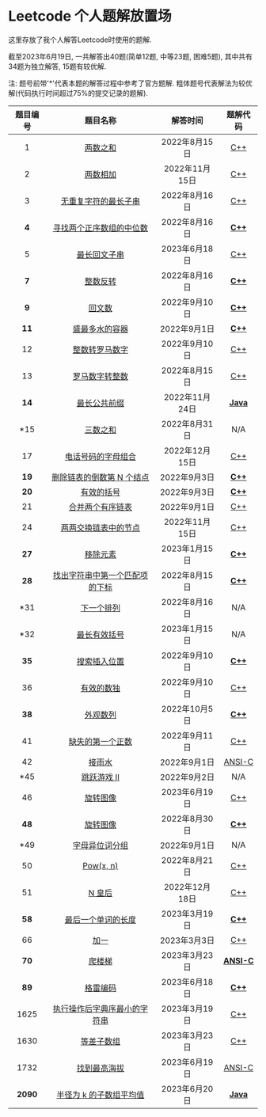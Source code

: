 # Leetcode 个人题解放置场

这里存放了我个人解答Leetcode时使用的题解.

截至2023年6月19日, 一共解答出40题(简单12题, 中等23题, 困难5题), 其中共有34题为独立解答, 15题有较优解.

注: 题号前带'*'代表本题的解答过程中参考了官方题解. 粗体题号代表解法为较优解(代码执行时间超过75%的提交记录的题解).

| 题目编号 | 题目名称 | 解答时间 | 题解代码 |
| :-------: | :----------: | :-------: | :-------: |
| 1 | [两数之和](https://leetcode.com/problems/two-sum) | 2022年8月15日 | [C++](https://github.com/tachibana0626/leetcode/blob/master/src/1.cpp) |
| 2 | [两数相加](https://leetcode.com/problems/add-two-numbers) | 2022年11月15日 | [C++](https://github.com/tachibana0626/leetcode/blob/master/src/2.cpp) |
| 3 | [无重复字符的最长子串](https://leetcode.com/problems/longest-substring-without-repeating-characters) | 2022年8月16日 | [C++](https://github.com/tachibana0626/leetcode/blob/master/src/3.cpp) |
| **4** | [寻找两个正序数组的中位数](https://leetcode.com/problems/median-of-two-sorted-arrays) | 2022年8月16日 | [**C++**](https://github.com/tachibana0626/leetcode/blob/master/src/4.cpp) |
| 5 | [最长回文子串](https://leetcode.com/problems/longest-palindromic-substring) | 2023年6月18日 | [C++](https://github.com/tachibana0626/leetcode/blob/master/src/5.cpp) |
| **7** | [整数反转](https://leetcode.com/problems/reverse-integer) | 2022年8月16日 | [**C++**](https://github.com/tachibana0626/leetcode/blob/master/src/7.cpp) |
| **9** | [回文数](https://leetcode.com/problems/palindrome-number) | 2022年9月10日 | [**C++**](https://github.com/tachibana0626/leetcode/blob/master/src/9.cpp) |
| **11** | [盛最多水的容器](https://leetcode.com/problems/container-with-most-water) | 2022年9月1日 | [**C++**](https://github.com/tachibana0626/leetcode/blob/master/src/11.cpp) |
| 12 | [整数转罗马数字]() | 2022年9月10日 | [C++](https://github.com/tachibana0626/leetcode/blob/master/src/12.cpp) |
| 13 | [罗马数字转整数](https://leetcode.com/problems/roman-to-integer) | 2022年8月15日 | [C++](https://github.com/tachibana0626/leetcode/blob/master/src/13.cpp) |
| **14** | [最长公共前缀](https://leetcode.com/problems/longest-common-prefix) | 2022年11月24日 | [**Java**](https://github.com/tachibana0626/leetcode/blob/master/src/14.java) |
| \*15 | [三数之和](https://leetcode.com/problems/3sum) | 2022年8月31日 | N/A |
| 17 | [电话号码的字母组合](https://leetcode.com/problems/letter-combinations-of-a-phone-number) | 2022年12月15日 | [C++](https://github.com/tachibana0626/leetcode/blob/master/src/17.cpp) |
| **19** | [删除链表的倒数第 N 个结点](https://leetcode.com/problems/remove-nth-node-from-end-of-list) | 2022年9月3日 | [**C++**](https://github.com/tachibana0626/leetcode/blob/master/src/19.cpp) |
| **20** | [有效的括号](https://leetcode.com/problems/valid-parentheses) | 2022年9月3日 | [**C++**](https://github.com/tachibana0626/leetcode/blob/master/src/20.cpp) |
| 21 | [合并两个有序链表](https://leetcode.com/problems/merge-two-sorted-lists) | 2022年9月1日 | [C++](https://github.com/tachibana0626/leetcode/blob/master/src/21.cpp) |
| 24 | [两两交换链表中的节点](https://leetcode.com/problems/swap-nodes-in-pairs) | 2022年11月15日 | [C++](https://github.com/tachibana0626/leetcode/blob/master/src/24.cpp) |
| **27** | [移除元素](https://leetcode.com/problems/remove-element) | 2023年1月15日 | [**C++**](https://github.com/tachibana0626/leetcode/blob/master/src/27.cpp) |
| **28** | [找出字符串中第一个匹配项的下标](find-the-index-of-the-first-occurrence-in-a-string) | 2022年8月15日 | [**C++**](https://github.com/tachibana0626/leetcode/blob/master/src/28.cpp) |
| \*31 | [下一个排列](https://leetcode.com/problems/next-permutation) | 2022年8月16日 | N/A |
| \*32 | [最长有效括号](https://leetcode.com/problems/longest-valid-parentheses) | 2023年1月15日 | N/A |
| **35** | [搜索插入位置](https://leetcode.com/problems/search-insert-position) | 2022年9月10日 | [**C++**](https://github.com/tachibana0626/leetcode/blob/master/src/35.cpp) |
| 36 | [有效的数独](https://leetcode.com/problems/valid-sudoku) | 2022年9月10日 | [C++](https://github.com/tachibana0626/leetcode/blob/master/src/36.cpp) |
| **38** | [外观数列](https://leetcode.com/problems/count-and-say) | 2022年10月5日 | [**C++**](https://github.com/tachibana0626/leetcode/blob/master/src/38.cpp) |
| 41 | [缺失的第一个正数](https://leetcode.com/problems/first-missing-positive) | 2022年9月11日 | [C++](https://github.com/tachibana0626/leetcode/blob/master/src/41.cpp) |
| 42 | [接雨水](https://leetcode.com/problems/trapping-rain-water) | 2022年9月1日 | [ANSI-C](https://github.com/tachibana0626/leetcode/blob/master/src/42.c) |
| \*45 | [跳跃游戏 II](https://leetcode.com/problems/jump-game-ii) | 2022年9月2日 | N/A |
| 46 | [旋转图像](https://leetcode.com/problems/permutations) | 2023年6月19日 | [C++](https://github.com/tachibana0626/leetcode/blob/master/src/46.cpp) |
| **48** | [旋转图像](https://leetcode.com/problems/rotate-image) | 2022年8月30日 | [**C++**](https://github.com/tachibana0626/leetcode/blob/master/src/48.cpp) |
| \*49 | [字母异位词分组](https://leetcode.com/problems/group-anagrams) | 2022年9月1日 | N/A |
| 50 | [Pow(x, n)](https://leetcode.com/problems/powx-n) | 2022年8月21日 | [C++](https://github.com/tachibana0626/leetcode/blob/master/src/50.cpp) |
| 51 | [N 皇后](https://leetcode.com/problems/n-queens) | 2022年12月18日 | [C++](https://github.com/tachibana0626/leetcode/blob/master/src/51.cpp) |
| **58** | [最后一个单词的长度](https://leetcode.com/problems/length-of-last-word) | 2023年3月19日 | [**C++**](https://github.com/tachibana0626/leetcode/blob/master/src/58.cpp) |
| 66 | [加一](https://leetcode.com/problems/plus-one) | 2023年3月3日 | [C++](https://github.com/tachibana0626/leetcode/blob/master/src/66.cpp) |
| **70** | [爬楼梯](https://leetcode.com/problems/climbing-stairs) | 2023年3月23日 | [**ANSI-C**](https://github.com/tachibana0626/leetcode/blob/master/src/70.c) |
| **89** | [格雷编码](https://leetcode.com/problems/gray-code) | 2023年6月18日 | [**C++**](https://github.com/tachibana0626/leetcode/blob/master/src/89.cpp) |
| 1625 | [执行操作后字典序最小的字符串](https://leetcode.com/problems/lexicographically-smallest-string-after-applying-operations) | 2023年3月19日 | [C++](https://github.com/tachibana0626/leetcode/blob/master/src/1625.cpp) |
| 1630 | [等差子数组](https://leetcode.com/problems/arithmetic-subarrays) | 2023年3月23日 | [C++](https://github.com/tachibana0626/leetcode/blob/master/src/1630.cpp) |
| 1732 | [找到最高海拔](https://leetcode.com/problems/find-the-highest-altitude) | 2023年6月19日 | [ANSI-C](https://github.com/tachibana0626/leetcode/blob/master/src/1732.cpp) |
| **2090** | [半径为 k 的子数组平均值](https://leetcode.com/problems/k-radius-subarray-averages) | 2023年6月20日 | [**Java**](https://github.com/tachibana0626/leetcode/blob/master/src/2090.java) |